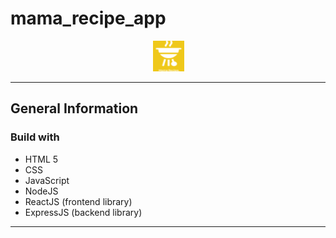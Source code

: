 
# mama_recipe_app
<div align="center"><img src="logo_mama_recipe.png"/></div>

<hr/>

## General Information
### Build with
<ul>
  <li>HTML 5</li>
  <li>CSS</li>
  <li>JavaScript</li>
  <li>NodeJS</li>
  <li>ReactJS (frontend library)</li>
  <li>ExpressJS (backend library)</li>
</ul>
<hr/>
